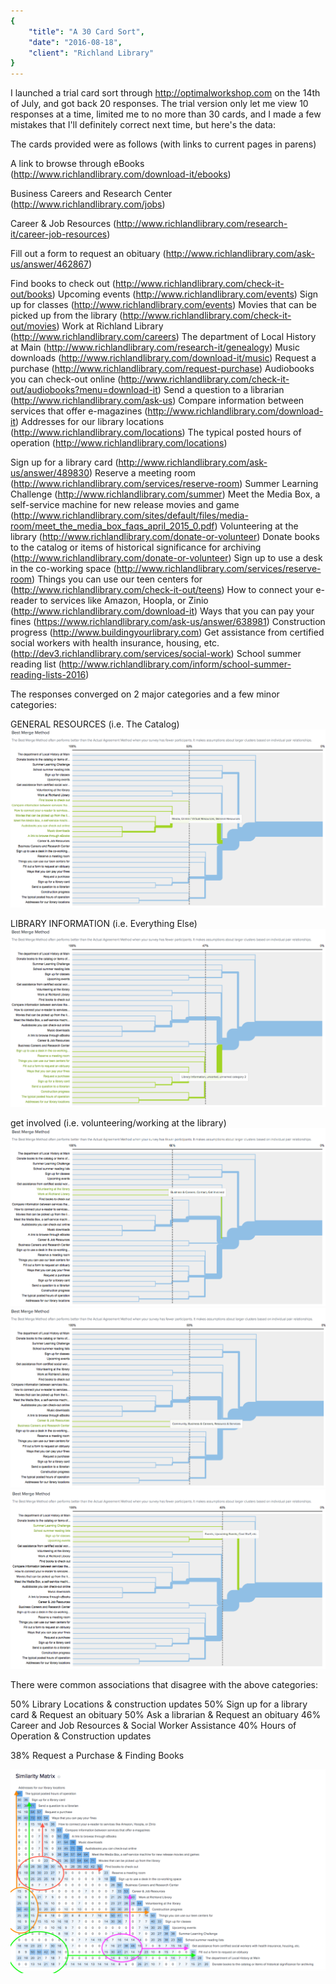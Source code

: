 ```yaml
---
{
	"title": "A 30 Card Sort",
	"date": "2016-08-18",
	"client": "Richland Library"
}
---
```


I launched a trial card sort through http://optimalworkshop.com on the 14th of July, and got back 20 responses. The trial version only let me view 10 responses at a time, limited me to no more than 30 cards, and I made a few mistakes that I'll definitely correct next time, but here's the data:

The cards provided were as follows (with links to current pages in parens)

A link to browse through eBooks (http://www.richlandlibrary.com/download-it/ebooks)

Business Careers and Research Center (http://www.richlandlibrary.com/jobs)

 Career & Job Resources (http://www.richlandlibrary.com/research-it/career-job-resources)

Fill out a form to request an obituary (http://www.richlandlibrary.com/ask-us/answer/462867)

Find books to check out (http://www.richlandlibrary.com/check-it-out/books)
Upcoming events (http://www.richlandlibrary.com/events)
Sign up for classes (http://www.richlandlibrary.com/events)
Movies that can be picked up from the library (http://www.richlandlibrary.com/check-it-out/movies)
Work at Richland Library (http://www.richlandlibrary.com/careers)
The department of Local History at Main (http://www.richlandlibrary.com/research-it/genealogy)
Music downloads (http://www.richlandlibrary.com/download-it/music)
Request a purchase (http://www.richlandlibrary.com/request-purchase)
Audiobooks you can check-out online (http://www.richlandlibrary.com/check-it-out/audiobooks?menu=download-it)
Send a question to a librarian (http://www.richlandlibrary.com/ask-us)
Compare information between services that offer e-magazines (http://www.richlandlibrary.com/download-it)
Addresses for our library locations (http://www.richlandlibrary.com/locations)
The typical posted hours of operation (http://www.richlandlibrary.com/locations)

Sign up for a library card (http://www.richlandlibrary.com/ask-us/answer/489830)
Reserve a meeting room (http://www.richlandlibrary.com/services/reserve-room)
Summer Learning Challenge (http://www.richlandlibrary.com/summer)
Meet the Media Box, a self-service machine for new release movies and game (http://www.richlandlibrary.com/sites/default/files/media-room/meet_the_media_box_faqs_april_2015_0.pdf)
Volunteering at the library (http://www.richlandlibrary.com/donate-or-volunteer)
Donate books to the catalog or items of historical significance for archiving (http://www.richlandlibrary.com/donate-or-volunteer)
Sign up to use a desk in the co-working space (http://www.richlandlibrary.com/services/reserve-room)
Things you can use our teen centers for (http://www.richlandlibrary.com/check-it-out/teens)
How to connect your e-reader to services like Amazon, Hoopla, or Zinio (http://www.richlandlibrary.com/download-it)
Ways that you can pay your fines (https://www.richlandlibrary.com/ask-us/answer/638981)
Construction progress (http://www.buildingyourlibrary.com)
Get assistance from certified social workers with health insurance, housing, etc. (http://dev3.richlandlibrary.com/services/social-work)
School summer reading list (http://www.richlandlibrary.com/inform/school-summer-reading-lists-2016)

The responses converged on 2 major categories and a few minor categories:

GENERAL RESOURCES (i.e. The Catalog)
![general resources](./general-resources.png)

LIBRARY INFORMATION (i.e. Everything Else)
![library information](./library-information.png)

get involved (i.e. volunteering/working at the library)
![get involved](./get-involved.png)
![business and careers](./business-and-careers.png)
![events](./events.png)

There were common associations that disagree with the above categories:

50% Library Locations & construction updates
50% Sign up for a library card & Request an obituary
50% Ask a librarian & Request an obituary
46% Career and Job Resources & Social Worker Assistance
40% Hours of Operation & Construction updates

38% Request a Purchase & Finding Books

![similarity disagreements](./similarity-disagreements.png)